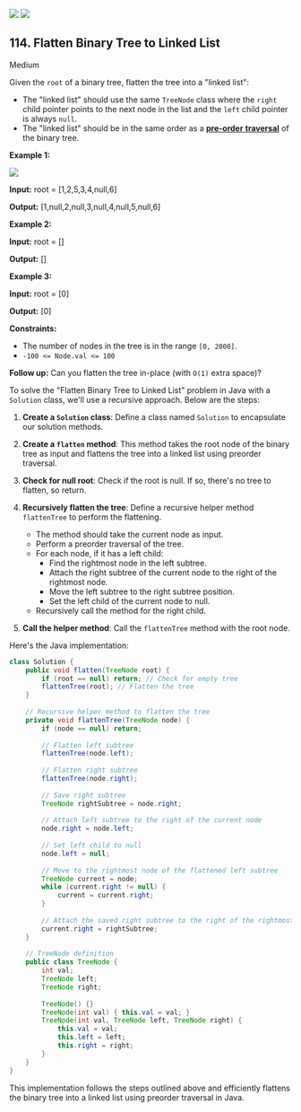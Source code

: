 [![](https://img.shields.io/github/stars/LeetCode-in-Swift/LeetCode-in-Swift?label=Stars&style=flat-square)](https://github.com/LeetCode-in-Swift/LeetCode-in-Swift)
[![](https://img.shields.io/github/forks/LeetCode-in-Swift/LeetCode-in-Swift?label=Fork%20me%20on%20GitHub%20&style=flat-square)](https://github.com/LeetCode-in-Swift/LeetCode-in-Swift/fork)

## 114\. Flatten Binary Tree to Linked List

Medium

Given the `root` of a binary tree, flatten the tree into a "linked list":

*   The "linked list" should use the same `TreeNode` class where the `right` child pointer points to the next node in the list and the `left` child pointer is always `null`.
*   The "linked list" should be in the same order as a [**pre-order** **traversal**](https://en.wikipedia.org/wiki/Tree_traversal#Pre-order,_NLR) of the binary tree.

**Example 1:**

![](https://assets.leetcode.com/uploads/2021/01/14/flaten.jpg)

**Input:** root = [1,2,5,3,4,null,6]

**Output:** [1,null,2,null,3,null,4,null,5,null,6] 

**Example 2:**

**Input:** root = []

**Output:** [] 

**Example 3:**

**Input:** root = [0]

**Output:** [0] 

**Constraints:**

*   The number of nodes in the tree is in the range `[0, 2000]`.
*   `-100 <= Node.val <= 100`

**Follow up:** Can you flatten the tree in-place (with `O(1)` extra space)?

To solve the "Flatten Binary Tree to Linked List" problem in Java with a `Solution` class, we'll use a recursive approach. Below are the steps:

1. **Create a `Solution` class**: Define a class named `Solution` to encapsulate our solution methods.

2. **Create a `flatten` method**: This method takes the root node of the binary tree as input and flattens the tree into a linked list using preorder traversal.

3. **Check for null root**: Check if the root is null. If so, there's no tree to flatten, so return.

4. **Recursively flatten the tree**: Define a recursive helper method `flattenTree` to perform the flattening.
   - The method should take the current node as input.
   - Perform a preorder traversal of the tree.
   - For each node, if it has a left child:
     - Find the rightmost node in the left subtree.
     - Attach the right subtree of the current node to the right of the rightmost node.
     - Move the left subtree to the right subtree position.
     - Set the left child of the current node to null.
   - Recursively call the method for the right child.

5. **Call the helper method**: Call the `flattenTree` method with the root node.

Here's the Java implementation:

```java
class Solution {
    public void flatten(TreeNode root) {
        if (root == null) return; // Check for empty tree
        flattenTree(root); // Flatten the tree
    }
    
    // Recursive helper method to flatten the tree
    private void flattenTree(TreeNode node) {
        if (node == null) return;
        
        // Flatten left subtree
        flattenTree(node.left);
        
        // Flatten right subtree
        flattenTree(node.right);
        
        // Save right subtree
        TreeNode rightSubtree = node.right;
        
        // Attach left subtree to the right of the current node
        node.right = node.left;
        
        // Set left child to null
        node.left = null;
        
        // Move to the rightmost node of the flattened left subtree
        TreeNode current = node;
        while (current.right != null) {
            current = current.right;
        }
        
        // Attach the saved right subtree to the right of the rightmost node
        current.right = rightSubtree;
    }
    
    // TreeNode definition
    public class TreeNode {
        int val;
        TreeNode left;
        TreeNode right;
        
        TreeNode() {}
        TreeNode(int val) { this.val = val; }
        TreeNode(int val, TreeNode left, TreeNode right) {
            this.val = val;
            this.left = left;
            this.right = right;
        }
    }
}
```

This implementation follows the steps outlined above and efficiently flattens the binary tree into a linked list using preorder traversal in Java.